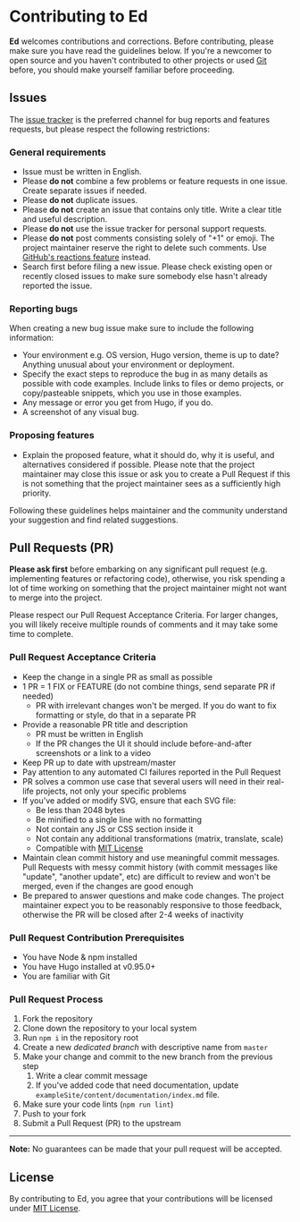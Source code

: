 # Contributing to Ed

**Ed** welcomes contributions and corrections. Before contributing,
please make sure you have read the guidelines below. If you're a
newcomer to open source and you haven't contributed to other projects
or used [Git](https://git-scm.com/) before, you should make yourself
familiar before proceeding.

## Issues

The [issue tracker](https://github.com/sergeyklay/gohugo-theme-ed/)
is the preferred channel for bug reports and features requests,
but please respect the following restrictions:

### General requirements

- Issue must be written in English.
- Please **do not** combine a few problems or feature requests in one issue.
  Create separate issues if needed.
- Please **do not** duplicate issues.
- Please **do not** create an issue that contains only title.
  Write a clear title and useful description.
- Please **do not** use the issue tracker for personal support requests.
- Please **do not** post comments consisting solely of "+1" or emoji.
  The project maintainer reserve the right to delete such comments. Use
  [GitHub's reactions feature](https://github.com/blog/2119-add-reactions-to-pull-requests-issues-and-comments)
  instead.
- Search first before filing a new issue. Please check existing open
  or recently closed issues to make sure somebody else hasn't already
  reported the issue.

### Reporting bugs

When creating a new bug issue make sure to include the following
information:

- Your environment e.g. OS version, Hugo version, theme is up to date?
  Anything unusual about your environment or deployment.
- Specify the exact steps to reproduce the bug in as many details as
  possible with code examples. Include links to files or demo projects,
  or copy/pasteable snippets, which you use in those examples.
- Any message or error you get from Hugo, if you do.
- A screenshot of any visual bug.

### Proposing features

- Explain the proposed feature, what it should do, why it is useful,
  and alternatives considered if possible. Please note that the project
  maintainer may close this issue or ask you to create a Pull Request if
  this is not something that the project maintainer sees as a sufficiently
  high priority.

Following these guidelines helps maintainer and the community understand
your suggestion and find related suggestions.

## Pull Requests (PR)

**Please ask first** before embarking on any significant pull request
(e.g. implementing features or refactoring code), otherwise, you risk
spending a lot of time working on something that the project maintainer
might not want to merge into the project.

Please respect our Pull Request Acceptance Criteria. For larger changes,
you will likely receive multiple rounds of comments and it may take some
time to complete.

### Pull Request Acceptance Criteria

- Keep the change in a single PR as small as possible
- 1 PR = 1 FIX or FEATURE (do not combine things, send separate PR if needed)
  - PR with irrelevant changes won't be merged. If you do want to fix
    formatting or style, do that in a separate PR
- Provide a reasonable PR title and description
  - PR must be written in English
  - If the PR changes the UI it should include before-and-after
    screenshots or a link to a video
- Keep PR up to date with upstream/master
- Pay attention to any automated CI failures reported in the
  Pull Request
- PR solves a common use case that several users will need in their
  real-life projects, not only your specific problems
- If you've added or modify SVG, ensure that each SVG file:
  - Be less than 2048 bytes
  - Be minified to a single line with no formatting
  - Not contain any JS or CSS section inside it
  - Not contain any additional transformations (matrix, translate, scale)
  - Compatible with [MIT License](https://raw.githubusercontent.com/sergeyklay/gohugo-theme-ed/master/LICENSE)
- Maintain clean commit history and use meaningful commit messages.
  Pull Requests with messy commit history (with commit messages
  like "update", "another update", etc) are difficult to review and won't
  be merged, even if the changes are good enough
- Be prepared to answer questions and make code changes. The project
  maintainer expect you to be reasonably responsive to those feedback,
  otherwise the PR will be closed after 2-4 weeks of inactivity

### Pull Request Contribution Prerequisites

- You have Node & npm installed
- You have Hugo installed at v0.95.0+
- You are familiar with Git

### Pull Request Process

1. Fork the repository
1. Clone down the repository to your local system
1. Run `npm i` in the repository root
1. Create a new *dedicated branch* with descriptive name from `master`
1. Make your change and commit to the new branch from the previous step
    1. Write a clear commit message
    1. If you've added code that need documentation, update
      `exampleSite/content/documentation/index.md` file.
1. Make sure your code lints (`npm run lint`)
1. Push to your fork
1. Submit a Pull Request (PR) to the upstream

---

**Note:** No guarantees can be made that your pull request will be accepted.

## License

By contributing to Ed, you agree that your contributions will be licensed under
[MIT License](https://raw.githubusercontent.com/sergeyklay/gohugo-theme-ed/master/LICENSE).
